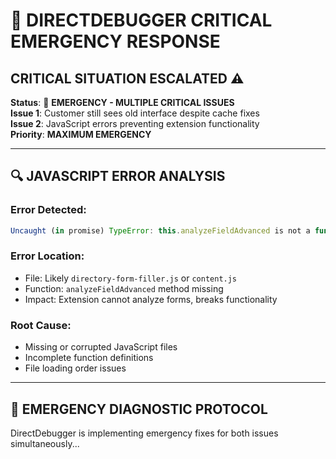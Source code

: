 # 🚨 DIRECTDEBUGGER CRITICAL EMERGENCY RESPONSE

## **CRITICAL SITUATION ESCALATED** ⚠️

**Status**: 🔴 **EMERGENCY - MULTIPLE CRITICAL ISSUES**  
**Issue 1**: Customer still sees old interface despite cache fixes  
**Issue 2**: JavaScript errors preventing extension functionality  
**Priority**: **MAXIMUM EMERGENCY**  

---

## 🔍 **JAVASCRIPT ERROR ANALYSIS**

### **Error Detected**:
```javascript
Uncaught (in promise) TypeError: this.analyzeFieldAdvanced is not a function
```

### **Error Location**: 
- File: Likely `directory-form-filler.js` or `content.js`
- Function: `analyzeFieldAdvanced` method missing
- Impact: Extension cannot analyze forms, breaks functionality

### **Root Cause**: 
- Missing or corrupted JavaScript files
- Incomplete function definitions
- File loading order issues

---

## 🚨 **EMERGENCY DIAGNOSTIC PROTOCOL**

DirectDebugger is implementing emergency fixes for both issues simultaneously...